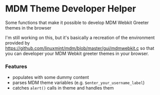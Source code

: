 MDM Theme Developer Helper
==========================

Some functions that make it possible to develop MDM Webkit Greeter themes in the browser

I'm still working on this, but it's basically a recreation of the environment provided by https://github.com/linuxmint/mdm/blob/master/gui/mdmwebkit.c so that you can developer your MDM Webkit greeter themes in your browser.

### Features
- populates with some dummy content
- parses MDM theme variables (e.g. `$enter_your_username_label`)
- catches `alert()` calls in theme and handles them
